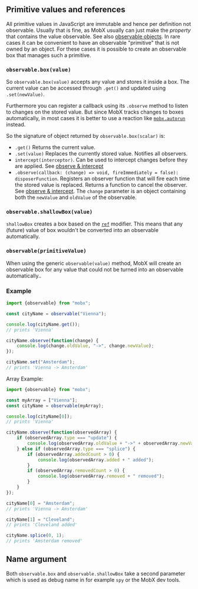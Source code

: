 ## Primitive values and references

All primitive values in JavaScript are immutable and hence per definition not observable.
Usually that is fine, as MobX usually can just make the _property_ that contains the value observable.
See also [observable objects](object.md).
In rare cases it can be convenient to have an observable "primitive" that is not owned by an object.
For these cases it is possible to create an observable box that manages such a primitive.

### `observable.box(value)`

So `observable.box(value)` accepts any value and stores it inside a box.
The current value can be accessed through `.get()` and updated using `.set(newValue)`.

Furthermore you can register a callback using its `.observe` method to listen to changes on the stored value.
But since MobX tracks changes to boxes automatically, in most cases it is better to use a reaction like [`mobx.autorun`](autorun.md) instead.

So the signature of object returned by `observable.box(scalar)` is:
* `.get()` Returns the current value.
* `.set(value)` Replaces the currently stored value. Notifies all observers.
* `intercept(interceptor)`. Can be used to intercept changes before they are applied. See [observe & intercept](observe.md)
* `.observe(callback: (change) => void, fireImmediately = false): disposerFunction`. Registers an observer function that will fire each time the stored value is replaced. Returns a function to cancel the observer. See [observe & intercept](observe.md). The `change` parameter is an object containing both the `newValue` and `oldValue` of the observable.

### `observable.shallowBox(value)`

`shallowBox` creates a box based on the [`ref`](modifiers.md) modifier. This means that any (future) value of box wouldn't be converted into an observable automatically.


### `observable(primitiveValue)`

When using the generic `observable(value)` method, MobX will create an observable box for any value that could not be turned into an observable automatically..

### Example

```javascript
import {observable} from "mobx";

const cityName = observable("Vienna");

console.log(cityName.get());
// prints 'Vienna'

cityName.observe(function(change) {
	console.log(change.oldValue, "->", change.newValue);
});

cityName.set("Amsterdam");
// prints 'Vienna -> Amsterdam'
```

Array Example:

```javascript
import {observable} from "mobx";

const myArray = ["Vienna"];
const cityName = observable(myArray);

console.log(cityName[0]);
// prints 'Vienna'

cityName.observe(function(observedArray) {
	if (observedArray.type === "update") {
		console.log(observedArray.oldValue + "->" + observedArray.newValue);
	} else if (observedArray.type === "splice") {
		if (observedArray.addedCount > 0) {
			console.log(observedArray.added + " added");
		}
		if (observedArray.removedCount > 0) {
			console.log(observedArray.removed + " removed");
		}
	}
});

cityName[0] = "Amsterdam";
// prints 'Vienna -> Amsterdam'

cityName[1] = "Cleveland";
// prints 'Cleveland added'

cityName.splice(0, 1);
// prints 'Amsterdam removed'
```

## Name argument

Both `observable.box` and `observable.shallowBox` take a second parameter which is used as debug name in for example `spy` or the MobX dev tools.
